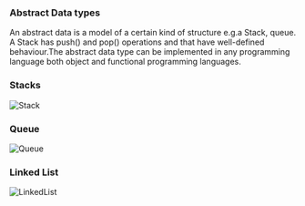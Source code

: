 
### Abstract Data types

An abstract data is a model of a certain kind of structure e.g.a Stack, queue. A Stack has push() and pop() operations and that have well-defined behaviour.The abstract data type  can be implemented in any programming language both object and functional programming languages.

### Stacks

![Stack](http://markmwaura.github.io/images/stack.png)

### Queue

![Queue](http://markmwaura.github.io/images/queue.png)


### Linked List

![LinkedList](http://markmwaura.github.io/images/linkedlist.png)

